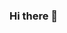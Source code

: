 ### Hi there 👋

<!--
**Maphikza/Maphikza** is a ✨ _special_ ✨ repository because its `README.md` (this file) appears on your GitHub profile.

Here are some ideas to get you started:

- 🔭 I’m currently working on learning python and data science
- 🌱 I’m currently learning python
- 🤔 I’m looking for help with anything that will help others while helping me improve at the same time.
- 💬 Ask me about ...
- 📫 How to reach me: twitter SRTapisi

->
